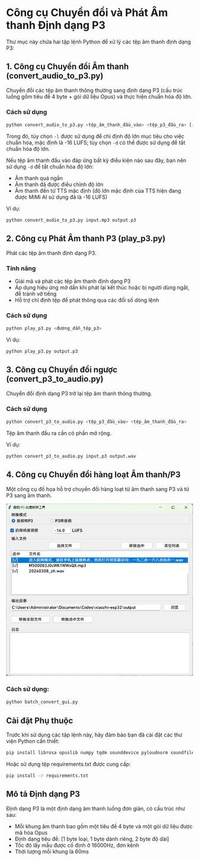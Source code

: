 # Công cụ Chuyển đổi và Phát Âm thanh Định dạng P3

Thư mục này chứa hai tập lệnh Python để xử lý các tệp âm thanh định dạng P3:

## 1. Công cụ Chuyển đổi Âm thanh (convert_audio_to_p3.py)

Chuyển đổi các tệp âm thanh thông thường sang định dạng P3 (cấu trúc luồng gồm tiêu đề 4 byte + gói dữ liệu Opus) và thực hiện chuẩn hóa độ lớn.

### Cách sử dụng

```bash
python convert_audio_to_p3.py <tệp_âm_thanh_đầu_vào> <tệp_p3_đầu_ra> [-l LUFS] [-d]
```

Trong đó, tùy chọn `-l` được sử dụng để chỉ định độ lớn mục tiêu cho việc chuẩn hóa, mặc định là -16 LUFS; tùy chọn `-d` có thể được sử dụng để tắt chuẩn hóa độ lớn.

Nếu tệp âm thanh đầu vào đáp ứng bất kỳ điều kiện nào sau đây, bạn nên sử dụng `-d` để tắt chuẩn hóa độ lớn:
- Âm thanh quá ngắn
- Âm thanh đã được điều chỉnh độ lớn
- Âm thanh đến từ TTS mặc định (độ lớn mặc định của TTS hiện đang được MiMi AI sử dụng đã là -16 LUFS)

Ví dụ:
```bash
python convert_audio_to_p3.py input.mp3 output.p3
```

## 2. Công cụ Phát Âm thanh P3 (play_p3.py)

Phát các tệp âm thanh định dạng P3.

### Tính năng

- Giải mã và phát các tệp âm thanh định dạng P3
- Áp dụng hiệu ứng mờ dần khi phát lại kết thúc hoặc bị người dùng ngắt, để tránh vỡ tiếng
- Hỗ trợ chỉ định tệp để phát thông qua các đối số dòng lệnh

### Cách sử dụng

```bash
python play_p3.py <đường_dẫn_tệp_p3>
```

Ví dụ:
```bash
python play_p3.py output.p3
```

## 3. Công cụ Chuyển đổi ngược (convert_p3_to_audio.py)

Chuyển đổi định dạng P3 trở lại tệp âm thanh thông thường.

### Cách sử dụng

```bash
python convert_p3_to_audio.py <tệp_p3_đầu_vào> <tệp_âm_thanh_đầu_ra>
```

Tệp âm thanh đầu ra cần có phần mở rộng.

Ví dụ:
```bash
python convert_p3_to_audio.py input.p3 output.wav
```
## 4. Công cụ Chuyển đổi hàng loạt Âm thanh/P3

Một công cụ đồ họa hỗ trợ chuyển đổi hàng loạt từ âm thanh sang P3 và từ P3 sang âm thanh.

![](./img/img.png)

### Cách sử dụng:
```bash
python batch_convert_gui.py
```

## Cài đặt Phụ thuộc

Trước khi sử dụng các tập lệnh này, hãy đảm bảo bạn đã cài đặt các thư viện Python cần thiết:

```bash
pip install librosa opuslib numpy tqdm sounddevice pyloudnorm soundfile
```

Hoặc sử dụng tệp requirements.txt được cung cấp:

```bash
pip install -r requirements.txt
```

## Mô tả Định dạng P3

Định dạng P3 là một định dạng âm thanh luồng đơn giản, có cấu trúc như sau:
- Mỗi khung âm thanh bao gồm một tiêu đề 4 byte và một gói dữ liệu được mã hóa Opus
- Định dạng tiêu đề: [1 byte loại, 1 byte dành riêng, 2 byte độ dài]
- Tốc độ lấy mẫu được cố định ở 16000Hz, đơn kênh
- Thời lượng mỗi khung là 60ms
